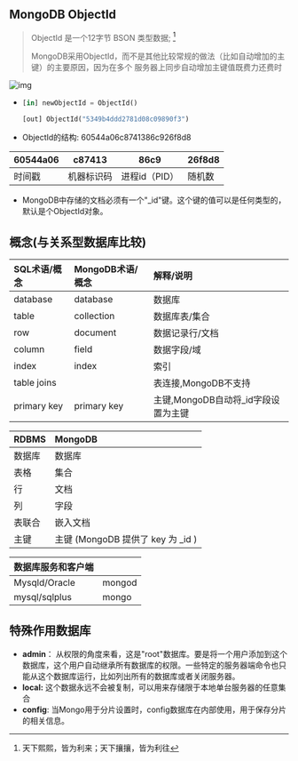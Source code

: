 ## MongoDB ObjectId

> ObjectId 是一个12字节 BSON 类型数据; [^测试脚注]
>
> MongoDB采用ObjectId，而不是其他比较常规的做法（比如自动增加的主键）的主要原因，因为在多个 服务器上同步自动增加主键值既费力还费时

![img](https://www.runoob.com/wp-content/uploads/2013/10/2875754375-5a19268f0fd9b_articlex.jpeg)

- ```python
  [in] newObjectId = ObjectId()
  
  [out] ObjectId("5349b4ddd2781d08c09890f3")
  ```

- ObjectId的结构: 60544a06c8741386c926f8d8

| 60544a06 | c87413     | 86c9          | 26f8d8 |
| :------- | ---------- | ------------- | ------ |
| 时间戳   | 机器标识码 | 进程id（PID） | 随机数 |

- MongoDB中存储的文档必须有一个"_id"键。这个键的值可以是任何类型的，默认是个ObjectId对象。

## 概念(与关系型数据库比较)

| SQL术语/概念 | MongoDB术语/概念 | 解释/说明                           |
| :----------- | :--------------- | :---------------------------------- |
| database     | database         | 数据库                              |
| table        | collection       | 数据库表/集合                       |
| row          | document         | 数据记录行/文档                     |
| column       | field            | 数据字段/域                         |
| index        | index            | 索引                                |
| table joins  |                  | 表连接,MongoDB不支持                |
| primary key  | primary key      | 主键,MongoDB自动将_id字段设置为主键 |

| RDBMS  | MongoDB                           |
| :----- | :-------------------------------- |
| 数据库 | 数据库                            |
| 表格   | 集合                              |
| 行     | 文档                              |
| 列     | 字段                              |
| 表联合 | 嵌入文档                          |
| 主键   | 主键 (MongoDB 提供了 key 为 _id ) |

| 数据库服务和客户端 |        |
| :----------------- | ------ |
| Mysqld/Oracle      | mongod |
| mysql/sqlplus      | mongo  |

## 特殊作用数据库

- **admin**： 从权限的角度来看，这是"root"数据库。要是将一个用户添加到这个数据库，这个用户自动继承所有数据库的权限。一些特定的服务器端命令也只能从这个数据库运行，比如列出所有的数据库或者关闭服务器。
- **local:** 这个数据永远不会被复制，可以用来存储限于本地单台服务器的任意集合
- **config**: 当Mongo用于分片设置时，config数据库在内部使用，用于保存分片的相关信息。



[^测试脚注]: 天下熙熙，皆为利来；天下攘攘，皆为利往






